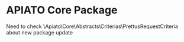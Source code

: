 # APIATO Core Package

Need to check \Apiato\Core\Abstracts\Criterias\PrettusRequestCriteria about new package update
